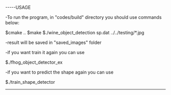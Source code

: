-----USAGE

-To run the program, in "codes/build" directory you should use commands below:

$cmake ..
$make 
$./wine_object_detection sp.dat ../../testing/*.jpg

-result will be saved in "saved_images" folder

-if you want train it again you can use 

$./fhog_object_detector_ex

-if you want to predict the shape again you can use

$./train_shape_detector

--------------------------------------------------
 